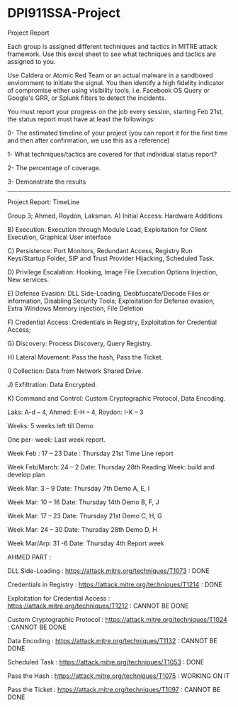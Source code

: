 # DPI911SSA-Project
Project Report

Each group is assigned different techniques and tactics in MITRE attack framework. Use this excel sheet to see what techniques and tactics are assigned to you. 

Use Caldera or Atomic Red Team or an actual malware in a sandboxed enviornment to initiate the signal. You then identify a high fidelity indicator of compromise either using visibility tools, i.e. Facebook OS Query or Google's GRR, or Splunk filters to detect the incidents. 

You must report your progress on the job every session, starting Feb 21st, the status report must have at least the followings:

0- The estimated timeline of your project (you can report it for the first time and then after confirmation, we use this as a reference)

1-  What techniques/tactics are covered for that individual status report?

2- The percentage of coverage. 

3- Demonstrate the results

-----------------------------------------------------------------------------------------------------------------

Project Report: TimeLine

Group 3; Ahmed, Roydon, Laksman.
A)	 Initial Access: Hardware Additions

B)	 Execution: Execution through Module Load, Exploitation for Client Execution, Graphical User interface

C)	Persistence:  Port Monitors, Redundant Access, Registry Run Keys/Startup Folder, SIP and Trust Provider 
Hijacking, Scheduled Task.

D)	 Privilege Escalation: Hooking, Image File Execution Options Injection, New services.

E)	 Defense Evasion: DLL Side-Loading, Deobfuscate/Decode Files or information, Disabling Security Tools; 
Exploitation for Defense evasion, Extra Windows Memory injection, File Deletion

F)	Credential Access: Credentials in Registry, Exploitation for Credential Access;

G)	 Discovery: Process Discovery, Query Registry.

H)	 Lateral Movement: Pass the hash, Pass the Ticket.

I)	 Collection: Data from Network Shared Drive.

J)	 Exfiltration: Data Encrypted.

K)	 Command and Control: Custom Cryptographic Protocol, Data Encoding.  

Laks: A-d – 4, Ahmed: E-H – 4, Roydon: I-K – 3

Weeks: 5 weeks left till Demo 

One per- week: Last week report. 

Week Feb : 17 – 23	Date : Thursday 21st  	Time Line report

Week Feb/March: 24 – 2	Date: Thursday 28th	Reading Week: build and develop plan

Week Mar: 3 – 9	Date: Thursday 7th	Demo A, E, I

Week Mar: 10 – 16	Date: Thursday 14th	Demo B, F, J

Week Mar: 17 – 23	Date: Thursday 21st	Demo C, H, G

Week Mar: 24 – 30	Date: Thursday 28th	Demo D, H

Week Mar/Arp: 31 -6	Date: Thursday 4th	Report week



AHMED PART : 

DLL Side-Loading : https://attack.mitre.org/techniques/T1073 : DONE

Credentials in Registry : https://attack.mitre.org/techniques/T1214 : DONE

Exploitation for Credential Access : https://attack.mitre.org/techniques/T1212 : CANNOT BE DONE

Custom Cryptographic Protocol : https://attack.mitre.org/techniques/T1024 : CANNOT BE DONE

Data Encoding : https://attack.mitre.org/techniques/T1132 : CANNOT BE DONE

Scheduled Task : https://attack.mitre.org/techniques/T1053 : DONE

Pass the Hash : https://attack.mitre.org/techniques/T1075 : WORKING ON IT

Pass the Ticket : https://attack.mitre.org/techniques/T1097 : CANNOT BE DONE


